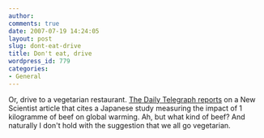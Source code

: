 ```yaml
---
author:
comments: true
date: 2007-07-19 14:24:05
layout: post
slug: dont-eat-drive
title: Don't eat, drive
wordpress_id: 779
categories:
- General
---
```


Or, drive to a vegetarian restaurant. [The Daily Telegraph reports](http://www.telegraph.co.uk/news/main.jhtml?xml=/news/2007/07/19/nbeef119.xml) on a New Scientist article that cites a Japanese study measuring the impact of 1 kilogramme of beef on global warming. Ah, but what kind of beef? And naturally I don't hold with the suggestion that we all go vegetarian.
